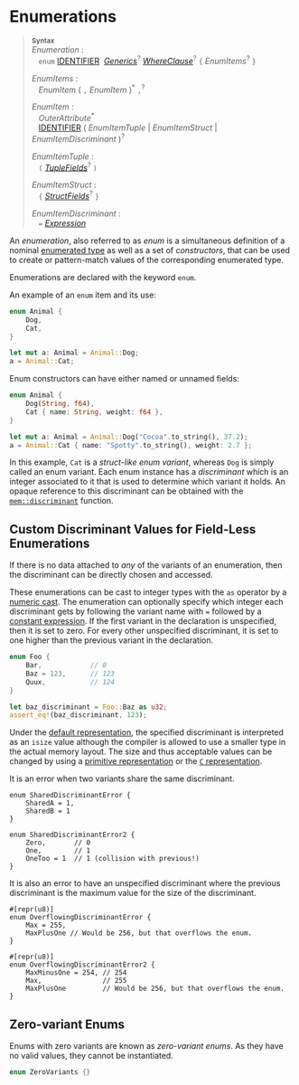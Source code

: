 # Enumerations

> **<sup>Syntax</sup>**\
> _Enumeration_ :\
> &nbsp;&nbsp; `enum`
>    [IDENTIFIER]&nbsp;
>    [_Generics_]<sup>?</sup>
>    [_WhereClause_]<sup>?</sup>
>    `{` _EnumItems_<sup>?</sup> `}`
>
> _EnumItems_ :\
> &nbsp;&nbsp; _EnumItem_ ( `,` _EnumItem_ )<sup>\*</sup> `,`<sup>?</sup>
>
> _EnumItem_ :\
> &nbsp;&nbsp; _OuterAttribute_<sup>\*</sup>\
> &nbsp;&nbsp; [IDENTIFIER]&nbsp;( _EnumItemTuple_ | _EnumItemStruct_
>                                | _EnumItemDiscriminant_ )<sup>?</sup>
>
> _EnumItemTuple_ :\
> &nbsp;&nbsp; `(` [_TupleFields_]<sup>?</sup> `)`
>
> _EnumItemStruct_ :\
> &nbsp;&nbsp; `{` [_StructFields_]<sup>?</sup> `}`
>
> _EnumItemDiscriminant_ :\
> &nbsp;&nbsp; `=` [_Expression_]

An *enumeration*, also referred to as *enum* is a simultaneous definition of a
nominal [enumerated type] as well as a set of *constructors*, that can be used
to create or pattern-match values of the corresponding enumerated type.

Enumerations are declared with the keyword `enum`.

An example of an `enum` item and its use:

```rust
enum Animal {
    Dog,
    Cat,
}

let mut a: Animal = Animal::Dog;
a = Animal::Cat;
```

Enum constructors can have either named or unnamed fields:

```rust
enum Animal {
    Dog(String, f64),
    Cat { name: String, weight: f64 },
}

let mut a: Animal = Animal::Dog("Cocoa".to_string(), 37.2);
a = Animal::Cat { name: "Spotty".to_string(), weight: 2.7 };
```

In this example, `Cat` is a _struct-like enum variant_, whereas `Dog` is simply
called an enum variant. Each enum instance has a _discriminant_ which is an
integer associated to it that is used to determine which variant it holds. An
opaque reference to this discriminant can be obtained with the
[`mem::discriminant`] function.

## Custom Discriminant Values for Field-Less Enumerations

If there is no data attached to *any* of the variants of an enumeration,
then the discriminant can be directly chosen and accessed.

These enumerations can be cast to integer types with the `as` operator by a
[numeric cast]. The enumeration can optionally specify which integer each
discriminant gets by following the variant name with `=` followed by a [constant
expression]. If the first variant in the declaration is unspecified, then it is
set to zero. For every other unspecified discriminant, it is set to one higher
than the previous variant in the declaration.

```rust
enum Foo {
    Bar,            // 0
    Baz = 123,      // 123
    Quux,           // 124
}

let baz_discriminant = Foo::Baz as u32;
assert_eq!(baz_discriminant, 123);
```

Under the [default representation], the specified discriminant is interpreted as
an `isize` value although the compiler is allowed to use a smaller type in the
actual memory layout. The size and thus acceptable values can be changed by
using a [primitive representation] or the [`C` representation].

It is an error when two variants share the same discriminant.

```rust,ignore
enum SharedDiscriminantError {
    SharedA = 1,
    SharedB = 1
}

enum SharedDiscriminantError2 {
    Zero,       // 0
    One,        // 1
    OneToo = 1  // 1 (collision with previous!)
}
```

It is also an error to have an unspecified discriminant where the previous
discriminant is the maximum value for the size of the discriminant.

```rust,ignore
#[repr(u8)]
enum OverflowingDiscriminantError {
    Max = 255,
    MaxPlusOne // Would be 256, but that overflows the enum.
}

#[repr(u8)]
enum OverflowingDiscriminantError2 {
    MaxMinusOne = 254, // 254
    Max,               // 255
    MaxPlusOne         // Would be 256, but that overflows the enum.
}
```

## Zero-variant Enums

Enums with zero variants are known as *zero-variant enums*. As they have
no valid values, they cannot be instantiated.

```rust
enum ZeroVariants {}
```

[IDENTIFIER]: ../identifiers.html
[_Generics_]: ../items/generics.html
[_WhereClause_]: ../items/generics.html#where-clauses
[_Expression_]: ../expressions.html
[_TupleFields_]: ../items/structs.html
[_StructFields_]: ../items/structs.html
[enumerated type]: ../types/enum.html
[`mem::discriminant`]: ../../std/mem/fn.discriminant.html
[numeric cast]: ../expressions/operator-expr.html#semantics
[`repr` attribute]: ../attributes.html#ffi-attributes
[constant expression]: ../const_eval.html#constant-expressions
[default representation]: ../type-layout.html#the-default-representation
[primitive representation]: ../type-layout.html#primitive-representations
[`C` representation]: ../type-layout.html#the-c-representation
